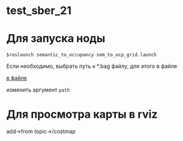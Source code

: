 # test_sber_21
# Для запуска ноды

 ```$roslaunch semantic_to_occupancy sem_to_ocp_grid.launch```
 
 
 Если необходимо, выбрать путь к *.bag файлу, для этого в файле
 
 [в файле](https://github.com/Owluska/test_sber_21/tree/master/src/semantic_to_occupancy/src/launch/sem_to_ocp_grid.launch)
 
 изменить аргумент ```path```

 # Для просмотра карты в rviz
add->from topic->/costmap
